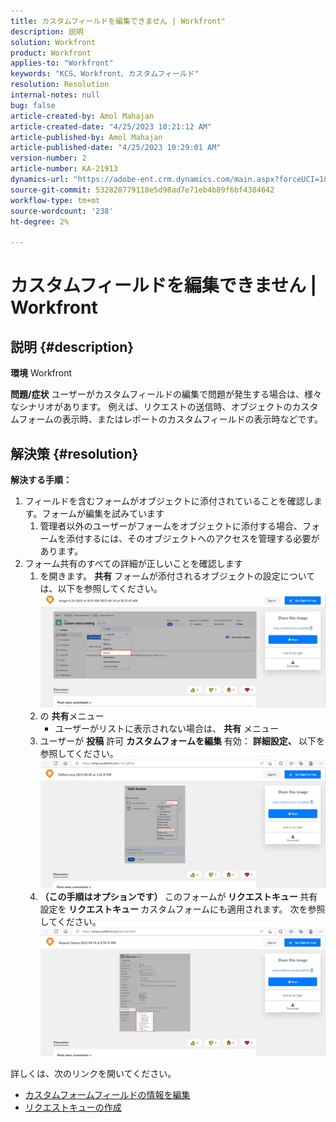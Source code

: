 ```yaml
---
title: カスタムフィールドを編集できません | Workfront"
description: 説明
solution: Workfront
product: Workfront
applies-to: "Workfront"
keywords: "KCS、Workfront、カスタムフィールド"
resolution: Resolution
internal-notes: null
bug: false
article-created-by: Amol Mahajan
article-created-date: "4/25/2023 10:21:12 AM"
article-published-by: Amol Mahajan
article-published-date: "4/25/2023 10:29:01 AM"
version-number: 2
article-number: KA-21913
dynamics-url: "https://adobe-ent.crm.dynamics.com/main.aspx?forceUCI=1&pagetype=entityrecord&etn=knowledgearticle&id=a99cefe3-52e3-ed11-a7c7-6045bd006704"
source-git-commit: 532828779118e5d98ad7e71eb4b89f6bf4384642
workflow-type: tm+mt
source-wordcount: '238'
ht-degree: 2%

---
```


# カスタムフィールドを編集できません | Workfront

## 説明 {#description}

<b>環境</b>
Workfront


<b>問題/症状</b>
ユーザーがカスタムフィールドの編集で問題が発生する場合は、様々なシナリオがあります。 例えば、リクエストの送信時、オブジェクトのカスタムフォームの表示時、またはレポートのカスタムフィールドの表示時などです。


## 解決策 {#resolution}

<b>解決する手順：</b>
1. フィールドを含むフォームがオブジェクトに添付されていることを確認します。フォームが編集を試みています
   1. 管理者以外のユーザーがフォームをオブジェクトに添付する場合、フォームを添付するには、そのオブジェクトへのアクセスを管理する必要があります。
2. フォーム共有のすべての詳細が正しいことを確認します
   1. を開きます。 <b>共有</b> フォームが添付されるオブジェクトの設定については、以下を参照してください。![](assets/5290f427-53e3-ed11-a7c7-6045bd006704.png)
   2. の <b>共有</b>メニュー
      - ユーザーがリストに表示されない場合は、 <b>共有</b> メニュー
   3. ユーザーが <b>投稿</b> 許可 <b>カスタムフォームを編集</b> 有効： <b>詳細設定、 </b>以下を参照してください。![](assets/e0da3f1c-8ce2-ed11-a7c7-6045bd006c82.png)
   4. <b>（この手順はオプションです） </b>このフォームが<b> リクエストキュー </b>共有設定を<b> リクエストキュー </b>カスタムフォームにも適用されます。 次を参照してください。![](assets/47992451-8ce2-ed11-a7c7-6045bd006c82.png)




詳しくは、次のリンクを開いてください。

- [カスタムフォームフィールドの情報を編集](https://experienceleague.adobe.com/docs/workfront/using/basics/work-with-custom-forms/edit-custom-forms.html?lang=en)
- [リクエストキューの作成](https://experienceleague.adobe.com/docs/workfront/using/manage-work/requests/create-and-manage-request-queues/create-request-queue.html?lang=en)

